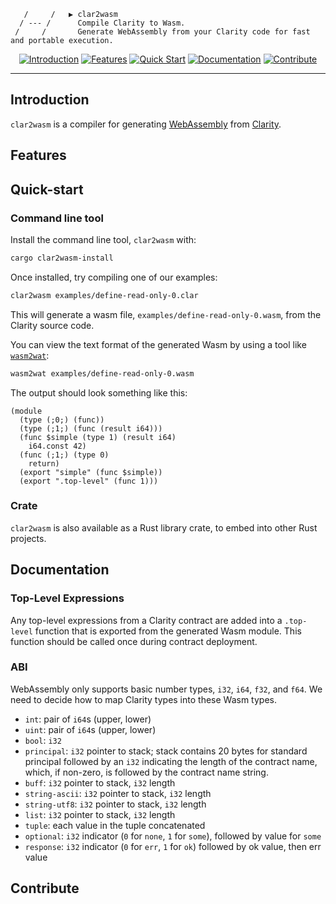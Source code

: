        /     /   ▶ clar2wasm
      / --- /      Compile Clarity to Wasm.
     /     /       Generate WebAssembly from your Clarity code for fast and portable execution.

<div align="center">

[![Introduction](https://img.shields.io/badge/%23-%20Introduction%20-orange?labelColor=gray)](#introduction) [![Features](https://img.shields.io/badge/%23-Features-orange?labelColor=gray)](#features) [![Quick Start](https://img.shields.io/badge/%23-Quick%20Start-orange?labelColor=gray)](#quick-start) [![Documentation](https://img.shields.io/badge/%23-Documentation-orange?labelColor=gray)](#documentation) [![Contribute](https://img.shields.io/badge/%23-Contribute-orange?labelColor=gray)](#contribute)

</div>

---

## Introduction

`clar2wasm` is a compiler for generating [WebAssembly](https://webassembly.org/) from [Clarity](https://github.com/clarity-lang/reference).

## Features

## Quick-start

### Command line tool

Install the command line tool, `clar2wasm` with:

```sh
cargo clar2wasm-install
```

Once installed, try compiling one of our examples:

```sh
clar2wasm examples/define-read-only-0.clar
```

This will generate a wasm file, `examples/define-read-only-0.wasm`, from the Clarity source code.

You can view the text format of the generated Wasm by using a tool like [`wasm2wat`](https://github.com/WebAssembly/wabt):

```sh
wasm2wat examples/define-read-only-0.wasm
```

The output should look something like this:

```wasm
(module
  (type (;0;) (func))
  (type (;1;) (func (result i64)))
  (func $simple (type 1) (result i64)
    i64.const 42)
  (func (;1;) (type 0)
    return)
  (export "simple" (func $simple))
  (export ".top-level" (func 1)))
```

### Crate

`clar2wasm` is also available as a Rust library crate, to embed into other Rust projects.

## Documentation

### Top-Level Expressions

Any top-level expressions from a Clarity contract are added into a `.top-level` function that is exported from the generated Wasm module. This function should be called once during contract deployment.

### ABI

WebAssembly only supports basic number types, `i32`, `i64`, `f32`, and `f64`. We need to decide how to map Clarity types into these Wasm types.

- `int`: pair of `i64`s (upper, lower)
- `uint`: pair of `i64`s (upper, lower)
- `bool`: `i32`
- `principal`: `i32` pointer to stack; stack contains 20 bytes for standard principal followed by an `i32` indicating the length of the contract name, which, if non-zero, is followed by the contract name string.
- `buff`: `i32` pointer to stack, `i32` length
- `string-ascii`: `i32` pointer to stack, `i32` length
- `string-utf8`: `i32` pointer to stack, `i32` length
- `list`: `i32` pointer to stack, `i32` length
- `tuple`: each value in the tuple concatenated
- `optional`: `i32` indicator (`0` for `none`, `1` for `some`), followed by value for `some`
- `response`: `i32` indicator (`0` for `err`, `1` for `ok`) followed by ok value, then err value

## Contribute
